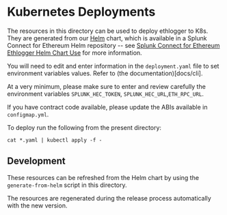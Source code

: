 # Kubernetes Deployments

The resources in this directory can be used to deploy ethlogger to K8s. They
are generated from our [Helm](https://github.com/kubernetes/helm) chart, which
is available in a Splunk Connect for Ethereum Helm repository -- see [Splunk Connect for Ethereum Ethlogger Helm Chart
Use](examples/helm) for more information.

You will need to edit and enter information in the `deployment.yaml` file to set environment variables values. Refer to (the documentation)[docs/cli].

At a very minimum, please make sure to enter and review carefully the environment variables `SPLUNK_HEC_TOKEN`, `SPLUNK_HEC_URL`,`ETH_RPC_URL`.

If you have contract code available, please update the ABIs available in `configmap.yml`.

To deploy run the following from the present directory:

`cat *.yaml | kubectl apply -f -`

## Development

These resources can be refreshed from the Helm chart by using the
`generate-from-helm` script in this directory.

The resources are regenerated during the release process automatically with the new version.
